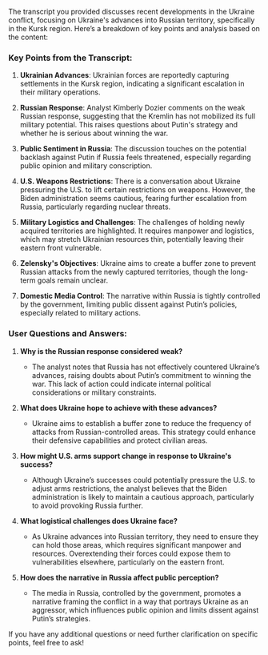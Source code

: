 The transcript you provided discusses recent developments in the Ukraine conflict, focusing on Ukraine's advances into Russian territory, specifically in the Kursk region. Here’s a breakdown of key points and analysis based on the content:

### Key Points from the Transcript:

1. **Ukrainian Advances**: Ukrainian forces are reportedly capturing settlements in the Kursk region, indicating a significant escalation in their military operations.

2. **Russian Response**: Analyst Kimberly Dozier comments on the weak Russian response, suggesting that the Kremlin has not mobilized its full military potential. This raises questions about Putin's strategy and whether he is serious about winning the war.

3. **Public Sentiment in Russia**: The discussion touches on the potential backlash against Putin if Russia feels threatened, especially regarding public opinion and military conscription.

4. **U.S. Weapons Restrictions**: There is a conversation about Ukraine pressuring the U.S. to lift certain restrictions on weapons. However, the Biden administration seems cautious, fearing further escalation from Russia, particularly regarding nuclear threats.

5. **Military Logistics and Challenges**: The challenges of holding newly acquired territories are highlighted. It requires manpower and logistics, which may stretch Ukrainian resources thin, potentially leaving their eastern front vulnerable.

6. **Zelensky's Objectives**: Ukraine aims to create a buffer zone to prevent Russian attacks from the newly captured territories, though the long-term goals remain unclear.

7. **Domestic Media Control**: The narrative within Russia is tightly controlled by the government, limiting public dissent against Putin’s policies, especially related to military actions.

### User Questions and Answers:

1. **Why is the Russian response considered weak?**
   - The analyst notes that Russia has not effectively countered Ukraine’s advances, raising doubts about Putin’s commitment to winning the war. This lack of action could indicate internal political considerations or military constraints.

2. **What does Ukraine hope to achieve with these advances?**
   - Ukraine aims to establish a buffer zone to reduce the frequency of attacks from Russian-controlled areas. This strategy could enhance their defensive capabilities and protect civilian areas.

3. **How might U.S. arms support change in response to Ukraine's success?**
   - Although Ukraine’s successes could potentially pressure the U.S. to adjust arms restrictions, the analyst believes that the Biden administration is likely to maintain a cautious approach, particularly to avoid provoking Russia further.

4. **What logistical challenges does Ukraine face?**
   - As Ukraine advances into Russian territory, they need to ensure they can hold those areas, which requires significant manpower and resources. Overextending their forces could expose them to vulnerabilities elsewhere, particularly on the eastern front.

5. **How does the narrative in Russia affect public perception?**
   - The media in Russia, controlled by the government, promotes a narrative framing the conflict in a way that portrays Ukraine as an aggressor, which influences public opinion and limits dissent against Putin’s strategies.

If you have any additional questions or need further clarification on specific points, feel free to ask!